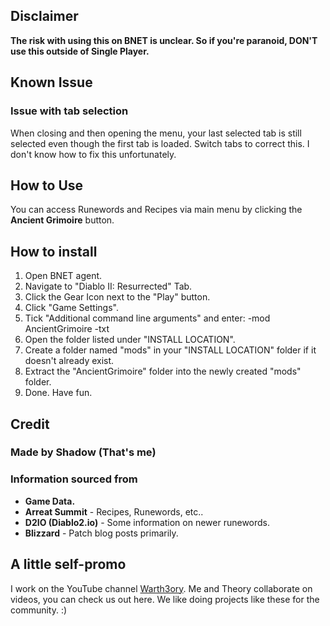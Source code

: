 ## Disclaimer
**The risk with using this on BNET is unclear. So if you're paranoid, DON'T use this outside of Single Player.**

## Known Issue
### Issue with tab selection
When closing and then opening the menu, your last selected tab is still selected even though the first tab is loaded. Switch tabs to correct this. I don't know how to fix this unfortunately.

## How to Use
You can access Runewords and Recipes via main menu by clicking the **Ancient Grimoire** button.

## How to install
1. Open BNET agent.
2. Navigate to "Diablo II: Resurrected" Tab.
3. Click the Gear Icon next to the "Play" button.
4. Click "Game Settings".
5. Tick "Additional command line arguments" and enter: -mod AncientGrimoire -txt
6. Open the folder listed under "INSTALL LOCATION".
7. Create a folder named "mods" in your "INSTALL LOCATION" folder if it doesn't already exist.
8. Extract the "AncientGrimoire" folder into the newly created "mods" folder.
9. Done. Have fun.

## Credit
### Made by Shadow (That's me)

### Information sourced from
- **Game Data.**
- **Arreat Summit** - Recipes, Runewords, etc.. 
- **D2IO (Diablo2.io)** - Some information on newer runewords.
- **Blizzard** - Patch blog posts primarily.

## A little self-promo
I work on the YouTube channel [Warth3ory](https://www.youtube.com/@Warth3ory?sub_confirmation=1).
Me and Theory collaborate on videos, you can check us out here.
We like doing projects like these for the community. :)
